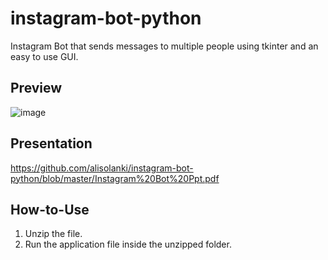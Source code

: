 # instagram-bot-python
Instagram Bot that sends messages to multiple people using tkinter and an easy to use GUI.

## Preview
![image](https://user-images.githubusercontent.com/74728374/232334237-6300b193-54af-4c0d-87cd-af881867dc42.png)

## Presentation
<embed>https://github.com/alisolanki/instagram-bot-python/blob/master/Instagram%20Bot%20Ppt.pdf</embed>

## How-to-Use
1) Unzip the file.
2) Run the application file inside the unzipped folder.
